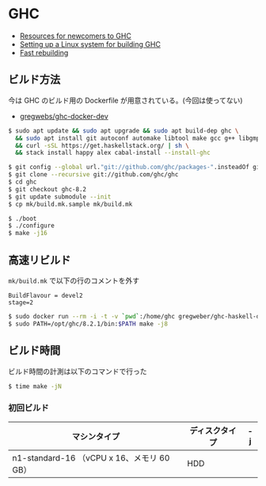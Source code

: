 # GHC

- [Resources for newcomers to GHC](https://ghc.haskell.org/trac/ghc/wiki/Newcomers)
- [Setting up a Linux system for building GHC](https://ghc.haskell.org/trac/ghc/wiki/Building/Preparation/Linux)
- [Fast rebuilding](https://ghc.haskell.org/trac/ghc/wiki/Building/Using#HowtomakeGHCbuildquickly)

## ビルド方法

今は GHC のビルド用の Dockerfile が用意されている。(今回は使ってない)

- [gregwebs/ghc-docker-dev](https://github.com/gregwebs/ghc-docker-dev)

```bash
$ sudo apt update && sudo apt upgrade && sudo apt build-dep ghc \
  && sudo apt install git autoconf automake libtool make gcc g++ libgmp-dev ncurses-dev libtinfo-dev python3 xz-utils linux-tools-generic xutils-dev \
  && curl -sSL https://get.haskellstack.org/ | sh \
  && stack install happy alex cabal-install --install-ghc

$ git config --global url."git://github.com/ghc/packages-".insteadOf git://github.com/ghc/packages/
$ git clone --recursive git://github.com/ghc/ghc
$ cd ghc
$ git checkout ghc-8.2
$ git update submodule --init
$ cp mk/build.mk.sample mk/build.mk

$ ./boot
$ ./configure
$ make -j16
```

## 高速リビルド
`mk/build.mk` で以下の行のコメントを外す

```make
BuildFlavour = devel2
stage=2
```

```bash
$ sudo docker run --rm -i -t -v `pwd`:/home/ghc gregweber/ghc-haskell-dev /bin/bash
$ sudo PATH=/opt/ghc/8.2.1/bin:$PATH make -j8
```

## ビルド時間

ビルド時間の計測は以下のコマンドで行った

```bash
$ time make -jN
```

### 初回ビルド

マシンタイプ | ディスクタイプ | -j |
-----------|-------------|----|
n1-standard-16 （vCPU x 16、メモリ 60 GB） | HDD | |
